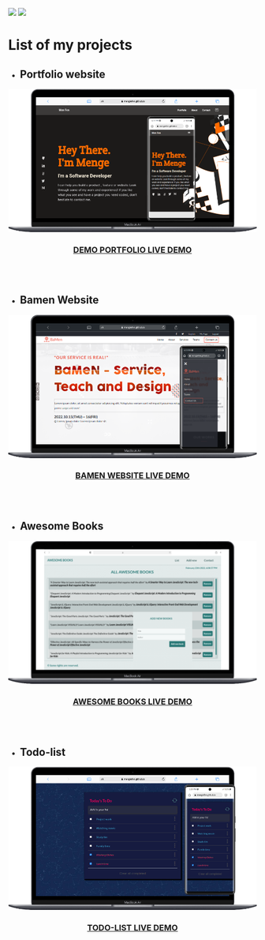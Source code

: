 ![](https://img.shields.io/badge/Microverse-blueviolet) ![](https://img.shields.io/badge/MENGSTU-FENTAW-success) 

# List of my projects

- ## Portfolio website
![screenshot](screenshots/portfolio-website.png)

<h3 align="center"><a href= 'https://mengiefen.github.io/personal-portfolio/'  > DEMO PORTFOLIO LIVE DEMO</a> </h3>
<br/> <br/>

- ## Bamen Website
![screenshot](screenshots/bamen.png)

<h3 align="center"><a href= 'https://mengiefen.github.io/microverse-capstone-01/'  > BAMEN WEBSITE LIVE DEMO</a> </h3>
<br/> <br/>

- ## Awesome Books
![screenshot](screenshots/awesome-books.png)

<h3 align="center"><a href= 'https://mengiefen.github.io/awesome-books-es6/'  > AWESOME BOOKS LIVE DEMO</a> </h3>
<br/> <br/>

- ## Todo-list 
![screenshot](screenshots/todolist.png)

<h3 align="center"><a href= 'https://mengiefen.github.io/todo-list-review/'  > TODO-LIST LIVE DEMO</a> </h3>
<br/> <br/>



